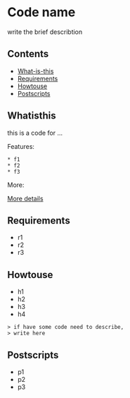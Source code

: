 # Code name

write the brief describtion

## Contents

* [What-is-this](#What-is-this)
* [Requirements](#Requirements)
* [Howtouse](#Howtouse)
* [Postscripts](#Postscripts)

## Whatisthis
this is a code for ...

Features:

	* f1
	* f2
	* f3
More:

[More details](http://daringfireball.net/projects/markdown/syntax)
	
## Requirements
* r1
* r2
* r3

## Howtouse
* h1
* h2
* h3
* h4

```
> if have some code need to describe,
> write here
```


## Postscripts
* p1
* p2
* p3
